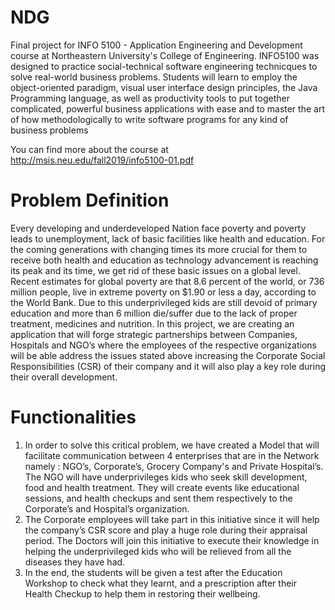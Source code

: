 # NDG
Final project for INFO 5100 - Application Engineering and Development course at Northeastern University's College of Engineering. INFO5100 was designed to practice social-technical software engineering technicques to solve real-world business problems. Students will learn to  employ the object-oriented paradigm, visual user interface design principles, the Java Programming language, as well as productivity tools to put together complicated, powerful business applications with ease and to master the art of how methodologically to write software programs for any kind of business problems

You can find more about the course at http://msis.neu.edu/fall2019/info5100-01.pdf

# Problem Definition
Every developing and underdeveloped Nation face poverty and poverty leads to unemployment, lack of basic facilities like health and education. For the coming generations with changing times its more crucial for them to receive both health and education as technology advancement is reaching its peak and its time, we get rid of these basic issues on a global level. Recent estimates for global poverty are that 8.6 percent of the world, or 736 million people, live in extreme poverty on $1.90 or less a day, according to the World Bank. Due to this underprivileged kids are still devoid of primary education and more than 6 million die/suffer due to the lack of proper treatment, medicines and nutrition. 
In this project, we are creating an application that will forge strategic partnerships between Companies, Hospitals and NGO’s where the employees of the respective organizations will be able address the issues stated above increasing the Corporate Social Responsibilities (CSR) of their company and it will also play a key role during their overall development. 


# Functionalities
1. In order to solve this critical problem, we have created a Model that will facilitate communication between 4 enterprises that are in the Network namely : NGO’s, Corporate’s, Grocery Company's and Private Hospital’s. The NGO will have underprivileges kids who seek skill development, food and health treatment. They will create events like educational sessions,  and health checkups and sent them respectively to the Corporate’s and Hospital’s organization.
2. The Corporate employees will take part in this initiative since it will help the company’s CSR score and play a huge role during their appraisal period. The Doctors will join this initiative to execute their knowledge in helping the underprivileged kids who will be relieved from all the diseases they have had. 
3. In the end, the students will be given a test after the Education Workshop to check what they learnt, and a prescription after their Health Checkup to help them in restoring their wellbeing.
